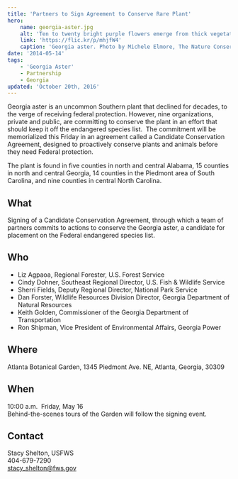 ```yaml
---
title: 'Partners to Sign Agreement to Conserve Rare Plant'
hero:
    name: georgia-aster.jpg
    alt: 'Ten to twenty bright purple flowers emerge from thick vegetation.'
    link: 'https://flic.kr/p/mhjfW4'
    caption: 'Georgia aster. Photo by Michele Elmore, The Nature Conservancy, Georgia.'
date: '2014-05-14'
tags:
    - 'Georgia Aster'
    - Partnership
    - Georgia
updated: 'October 20th, 2016'
---
```


Georgia aster is an uncommon Southern plant that declined for decades, to the verge of receiving federal protection. However, nine organizations, private and public, are committing to conserve the plant in an effort that should keep it off the endangered species list.  The commitment will be memorialized this Friday in an agreement called a Candidate Conservation Agreement, designed to proactively conserve plants and animals before they need Federal protection.

The plant is found in five counties in north and central Alabama, 15 counties in north and central Georgia, 14 counties in the Piedmont area of South Carolina, and nine counties in central North Carolina.

## What

Signing of a Candidate Conservation Agreement, through which a team of partners commits to actions to conserve the Georgia aster, a candidate for placement on the Federal endangered species list.

## Who

 - Liz Agpaoa, Regional Forester, U.S. Forest Service  
 - Cindy Dohner, Southeast Regional Director, U.S. Fish & Wildlife Service
 - Sherri Fields, Deputy Regional Director, National Park Service
 - Dan Forster, Wildlife Resources Division Director, Georgia Department of Natural Resources
 - Keith Golden, Commissioner of the Georgia Department of Transportation
 - Ron Shipman, Vice President of Environmental Affairs, Georgia Power

## Where
Atlanta Botanical Garden, 1345 Piedmont Ave. NE, Atlanta, Georgia, 30309

## When
10:00 a.m.  Friday, May 16  
Behind-the-scenes tours of the Garden will follow the signing event.

## Contact

Stacy Shelton, USFWS  
404-679-7290  
[stacy_shelton@fws.gov](mailto:stacy_shelton@fws.gov)
